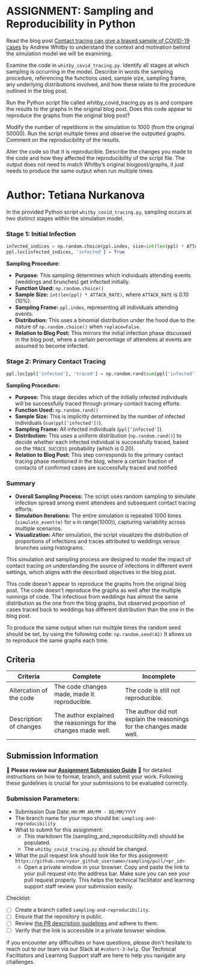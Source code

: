 # ASSIGNMENT: Sampling and Reproducibility in Python

Read the blog post [Contact tracing can give a biased sample of COVID-19 cases](https://andrewwhitby.com/2020/11/24/contact-tracing-biased/) by Andrew Whitby to understand the context and motivation behind the simulation model we will be examining.

Examine the code in `whitby_covid_tracing.py`. Identify all stages at which sampling is occurring in the model. Describe in words the sampling procedure, referencing the functions used, sample size, sampling frame, any underlying distributions involved, and how these relate to the procedure outlined in the blog post.

Run the Python script file called whitby_covid_tracing.py as is and compare the results to the graphs in the original blog post. Does this code appear to reproduce the graphs from the original blog post?

Modify the number of repetitions in the simulation to 1000 (from the original 50000). Run the script multiple times and observe the outputted graphs. Comment on the reproducibility of the results.

Alter the code so that it is reproducible. Describe the changes you made to the code and how they affected the reproducibility of the script file. The output does not need to match Whitby’s original blogpost/graphs, it just needs to produce the same output when run multiple times

# Author: Tetiana Nurkanova

In the provided Python script `whitby_covid_tracing.py`, sampling occurs at two distinct stages within the simulation model.

### Stage 1: Initial Infection

```python
infected_indices = np.random.choice(ppl.index, size=int(len(ppl) * ATTACK_RATE), replace=False)
ppl.loc[infected_indices, 'infected'] = True
```

**Sampling Procedure:**
- **Purpose:** This sampling determines which individuals attending events (weddings and brunches) get infected initially.
- **Function Used:** `np.random.choice()`
- **Sample Size:** `int(len(ppl) * ATTACK_RATE)`, where `ATTACK_RATE` is 0.10 (10%).
- **Sampling Frame:** `ppl.index`, representing all individuals attending events.
- **Distribution:** This uses a binomial distribution under the hood due to the nature of `np.random.choice()` when `replace=False`.
- **Relation to Blog Post:** This mirrors the initial infection phase discussed in the blog post, where a certain percentage of attendees at events are assumed to become infected.

### Stage 2: Primary Contact Tracing

```python
ppl.loc[ppl['infected'], 'traced'] = np.random.rand(sum(ppl['infected'])) < TRACE_SUCCESS
```

**Sampling Procedure:**
- **Purpose:** This stage decides which of the initially infected individuals will be successfully traced through primary contact tracing efforts.
- **Function Used:** `np.random.rand()`
- **Sample Size:** This is implicitly determined by the number of infected individuals (`sum(ppl['infected'])`).
- **Sampling Frame:** All infected individuals (`ppl['infected']`).
- **Distribution:** This uses a uniform distribution (`np.random.rand()`) to decide whether each infected individual is successfully traced, based on the `TRACE_SUCCESS` probability (which is 0.20).
- **Relation to Blog Post:** This step corresponds to the primary contact tracing phase mentioned in the blog, where a certain fraction of contacts of confirmed cases are successfully traced and notified.

### Summary

- **Overall Sampling Process:** The script uses random sampling to simulate infection spread among event attendees and subsequent contact tracing efforts.
- **Simulation Iterations:** The entire simulation is repeated 1000 times (`simulate_event(m)` for `m` in range(1000)), capturing variability across multiple scenarios.
- **Visualization:** After simulation, the script visualizes the distribution of proportions of infections and traces attributed to weddings versus brunches using histograms.

This simulation and sampling process are designed to model the impact of contact tracing on understanding the source of infections in different event settings, which aligns with the described objectives in the blog post.

This code doesn't appear to reproduce the graphs from the original blog post.
The code doesn't reproduce the graphs as well after the multiple runnings of code. The infectious from weddings has almost the same distribution as the one from the blog graphs, but observed proportion of cases traced back to weddings has different distribution than the one in the blog post. 

To produce the same output when run multiple times the random seed should be set, by using the following code: ```np.random.seed(42)```
It allows us to reproduce the same graphs each time. 

## Criteria

|Criteria|Complete|Incomplete|
|--------|----|----|
|Altercation of the code|The code changes made, made it reproducible.|The code is still not reproducible.|
|Description of changes|The author explained the reasonings for the changes made well.|The author did not explain the reasonings for the changes made well.|

## Submission Information

🚨 **Please review our [Assignment Submission Guide](https://github.com/UofT-DSI/onboarding/blob/main/onboarding_documents/submissions.md)** 🚨 for detailed instructions on how to format, branch, and submit your work. Following these guidelines is crucial for your submissions to be evaluated correctly.

### Submission Parameters:
* Submission Due Date: `HH:MM AM/PM - DD/MM/YYYY`
* The branch name for your repo should be: `sampling-and-reproducibility`
* What to submit for this assignment:
    * This markdown file (sampling_and_reproducibility.md) should be populated.
    * The `whitby_covid_tracing.py` should be changed.
* What the pull request link should look like for this assignment: `https://github.com/<your_github_username>/sampling/pull/<pr_id>`
    * Open a private window in your browser. Copy and paste the link to your pull request into the address bar. Make sure you can see your pull request properly. This helps the technical facilitator and learning support staff review your submission easily.

Checklist:
- [ ] Create a branch called `sampling-and-reproducibility`.
- [ ] Ensure that the repository is public.
- [ ] Review [the PR description guidelines](https://github.com/UofT-DSI/onboarding/blob/main/onboarding_documents/submissions.md#guidelines-for-pull-request-descriptions) and adhere to them.
- [ ] Verify that the link is accessible in a private browser window.

If you encounter any difficulties or have questions, please don't hesitate to reach out to our team via our Slack at `#cohort-3-help`. Our Technical Facilitators and Learning Support staff are here to help you navigate any challenges.

